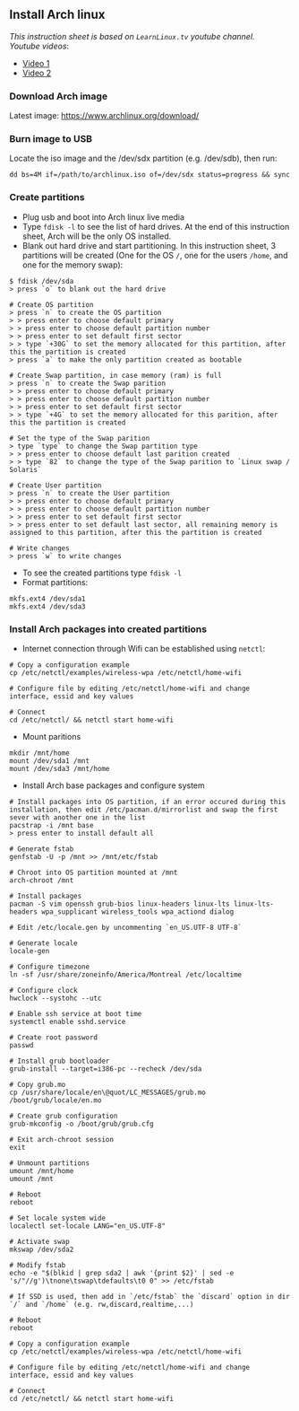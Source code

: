 ## Install Arch linux

*This instruction sheet is based on `LearnLinux.tv` youtube channel.*  
*Youtube videos*:
* <a href="https://www.youtube.com/watch?v=lizdpoZj_vU">Video 1</a>
* <a href="https://www.youtube.com/watch?v=GCUmGtCYPWM">Video 2</a>

### Download Arch image
Latest image: https://www.archlinux.org/download/

### Burn image to USB
Locate the iso image and the /dev/sdx partition (e.g. /dev/sdb), then run:
```
dd bs=4M if=/path/to/archlinux.iso of=/dev/sdx status=progress && sync
```

### Create partitions
* Plug usb and boot into Arch linux live media
* Type `fdisk -l` to see the list of hard drives. At the end of this instruction sheet, Arch will be the only OS installed.
* Blank out hard drive and start partitioning. In this instruction sheet, 3 partitions will be created (One for the OS `/`, one for the users `/home`, and one for the memory swap):
```
$ fdisk /dev/sda
> press `o` to blank out the hard drive

# Create OS partition
> press `n` to create the OS partition
> > press enter to choose default primary
> > press enter to choose default partition number
> > press enter to set default first sector
> > type `+30G` to set the memory allocated for this partition, after this the partition is created
> press `a` to make the only partition created as bootable

# Create Swap partition, in case memory (ram) is full
> press `n` to create the Swap parition
> > press enter to choose default primary
> > press enter to choose default partition number
> > press enter to set default first sector
> > type `+4G` to set the memory allocated for this parition, after this the partition is created

# Set the type of the Swap parition
> type `type` to change the Swap partition type
> > press enter to choose default last parition created
> > type `82` to change the type of the Swap parition to `Linux swap / Solaris`

# Create User partition
> press `n` to create the User partition
> > press enter to choose default primary
> > press enter to choose default partition number
> > press enter to set default first sector
> > press enter to set default last sector, all remaining memory is assigned to this partition, after this the partition is created

# Write changes
> press `w` to write changes
```
* To see the created partitions type `fdisk -l`
* Format partitions:
```
mkfs.ext4 /dev/sda1
mkfs.ext4 /dev/sda3
```

### Install Arch packages into created partitions
* Internet connection through Wifi can be established using `netctl`:
```
# Copy a configuration example
cp /etc/netctl/examples/wireless-wpa /etc/netctl/home-wifi

# Configure file by editing /etc/netctl/home-wifi and change interface, essid and key values

# Connect
cd /etc/netctl/ && netctl start home-wifi
```
* Mount paritions
```
mkdir /mnt/home
mount /dev/sda1 /mnt
mount /dev/sda3 /mnt/home
```
* Install Arch base packages and configure system
```
# Install packages into OS partition, if an error occured during this installation, then edit /etc/pacman.d/mirrorlist and swap the first sever with another one in the list
pacstrap -i /mnt base
> press enter to install default all

# Generate fstab
genfstab -U -p /mnt >> /mnt/etc/fstab

# Chroot into OS partition mounted at /mnt
arch-chroot /mnt

# Install packages
pacman -S vim openssh grub-bios linux-headers linux-lts linux-lts-headers wpa_supplicant wireless_tools wpa_actiond dialog

# Edit /etc/locale.gen by uncommenting `en_US.UTF-8 UTF-8`

# Generate locale
locale-gen

# Configure timezone 
ln -sf /usr/share/zoneinfo/America/Montreal /etc/localtime

# Configure clock
hwclock --systohc --utc

# Enable ssh service at boot time
systemctl enable sshd.service

# Create root password
passwd

# Install grub bootloader
grub-install --target=i386-pc --recheck /dev/sda

# Copy grub.mo
cp /usr/share/locale/en\@quot/LC_MESSAGES/grub.mo /boot/grub/locale/en.mo

# Create grub configuration 
grub-mkconfig -o /boot/grub/grub.cfg

# Exit arch-chroot session
exit

# Unmount partitions
umount /mnt/home
umount /mnt

# Reboot
reboot

# Set locale system wide
localectl set-locale LANG="en_US.UTF-8"

# Activate swap
mkswap /dev/sda2

# Modify fstab
echo -e "$(blkid | grep sda2 | awk '{print $2}' | sed -e 's/"//g')\tnone\tswap\tdefaults\t0 0" >> /etc/fstab

# If SSD is used, then add in `/etc/fstab` the `discard` option in dir `/` and `/home` (e.g. rw,discard,realtime,...)

# Reboot
reboot

# Copy a configuration example
cp /etc/netctl/examples/wireless-wpa /etc/netctl/home-wifi

# Configure file by editing /etc/netctl/home-wifi and change interface, essid and key values

# Connect
cd /etc/netctl/ && netctl start home-wifi


```
